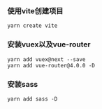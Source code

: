 ### 使用vite创建项目
```
yarn create vite
```
### 安装vuex以及vue-router
```
yarn add vuex@next --save
yarn add vue-router@4.0.0 -D
```
### 安装sass
```
yarn add sass -D
```
